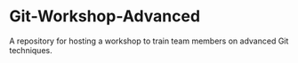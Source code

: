 # Git-Workshop-Advanced
A repository for hosting a workshop to train team members on advanced Git techniques.

